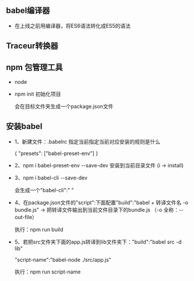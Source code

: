 #

## babel编译器

- 在上线之前用编译器，将ES6语法转化成ES5的语法

## Traceur转换器

## npm 包管理工具

- node

- npm init 初始化项目

  会在目标文件夹生成一个package.json文件

## 安装babel

- 1、新建文件：.babelrc 指定当前指定当前对应安装的规则是什么

  { "presets": ["babel-preset-env"] }

- 2、npm i babel-preset-env --save-dev 安装到当前目录文件 (i -> install)

- 3、npm i babel-cli --save-dev

  会生成一个"babel-cli":" "

- 4、在package.json文件的"script":下面配置"build":"babel + 转译文件名 -o bundle.js"  -> 把转译文件输出到当前文件目录下的bundle.js （-o 全称：--out-file）

  执行：npm run build

- 5、若把src文件夹下面的app.js转译到lib文件夹下："build":"babel src -d lib"

  "script-name":"babel-node ./src/app.js"

  执行：npm run script-name
